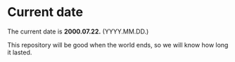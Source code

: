 # Current date

The current date is **2000.07.22.** (YYYY.MM.DD.)

This repository will be good when the world ends, so we will know how long it lasted.
